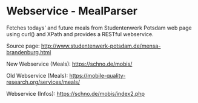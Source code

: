 # Webservice - MealParser

Fetches todays' and future meals from Studentenwerk Potsdam web page using curl() and XPath and provides a RESTful webservice.

Source page: http://www.studentenwerk-potsdam.de/mensa-brandenburg.html

New Webservice (Meals): https://schno.de/mobis/

Old Webservice (Meals): https://mobile-quality-research.org/services/meals/

Webservice (Infos): https://schno.de/mobis/index2.php
